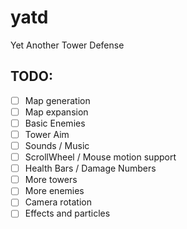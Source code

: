 # yatd
Yet Another Tower Defense

## TODO: 
- [ ] Map generation 
- [ ] Map expansion
- [ ] Basic Enemies 
- [ ] Tower Aim 
- [ ] Sounds / Music
- [ ] ScrollWheel / Mouse motion support
- [ ] Health Bars / Damage Numbers
- [ ] More towers
- [ ] More enemies
- [ ] Camera rotation
- [ ] Effects and particles